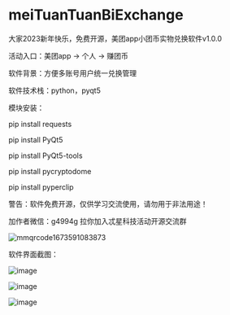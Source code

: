 # meiTuanTuanBiExchange
大家2023新年快乐，免费开源，美团app小团币实物兑换软件v1.0.0

活动入口：美团app -> 个人 -> 赚团币

软件背景：方便多账号用户统一兑换管理

软件技术栈：python，pyqt5

模块安装：

pip install requests

pip install PyQt5

pip install PyQt5-tools

pip install pycryptodome

pip install pyperclip

警告：软件免费开源，仅供学习交流使用，请勿用于非法用途！

加作者微信：g4994g 拉你加入忒星科技活动开源交流群

![mmqrcode1673591083873](https://user-images.githubusercontent.com/49848349/212251962-c33c2a09-cc30-47ac-a684-85b11d49017e.png)

软件界面截图：

![image](https://user-images.githubusercontent.com/49848349/212250283-2f5c133e-67a7-41f2-a9cd-a54292d9f6a7.png)

![image](https://user-images.githubusercontent.com/49848349/212250614-aa51be8b-e4c0-43ca-988f-b7099e26e0fa.png)

![image](https://user-images.githubusercontent.com/49848349/212250115-4cc92074-b242-43b5-b1d7-5d0232b9e4eb.png)

